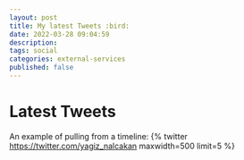 ```yaml
---
layout: post
title: My latest Tweets :bird:
date: 2022-03-28 09:04:59
description: 
tags: social
categories: external-services
published: false
---
```

# Latest Tweets

An example of pulling from a timeline:
{% twitter https://twitter.com/yagiz_nalcakan maxwidth=500 limit=5 %}
